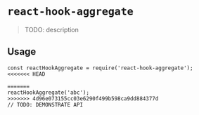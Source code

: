 # `react-hook-aggregate`

> TODO: description

## Usage

```
const reactHookAggregate = require('react-hook-aggregate');
<<<<<<< HEAD

=======
reactHookAggregate('abc');
>>>>>>> 4d96e073155cc03e6290f499b598ca9dd884377d
// TODO: DEMONSTRATE API
```
